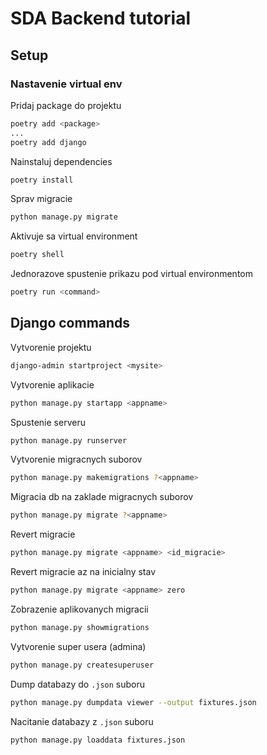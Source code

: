 # SDA Backend tutorial

## Setup

### Nastavenie virtual env

Pridaj package do projektu
```bash
poetry add <package>
...
poetry add django
```

Nainstaluj dependencies
```bash
poetry install
```

Sprav migracie
```bash
python manage.py migrate
```

Aktivuje sa virtual environment
```bash
poetry shell
```

Jednorazove spustenie prikazu pod virtual environmentom
```bash
poetry run <command>
```

## Django commands

Vytvorenie projektu
```bash
django-admin startproject <mysite>
```

Vytvorenie aplikacie
```bash
python manage.py startapp <appname>
```

Spustenie serveru
```bash
python manage.py runserver
```

Vytvorenie migracnych suborov
```bash
python manage.py makemigrations ?<appname>
```

Migracia db na zaklade migracnych suborov
```bash
python manage.py migrate ?<appname>
```

Revert migracie
```bash
python manage.py migrate <appname> <id_migracie>
```

Revert migracie az na inicialny stav
```bash
python manage.py migrate <appname> zero
```

Zobrazenie aplikovanych migracii
```bash
python manage.py showmigrations
```

Vytvorenie super usera (admina)
```bash
python manage.py createsuperuser
```

Dump databazy do `.json` suboru
```bash
python manage.py dumpdata viewer --output fixtures.json
```

Nacitanie databazy z `.json` suboru
```bash
python manage.py loaddata fixtures.json
```
